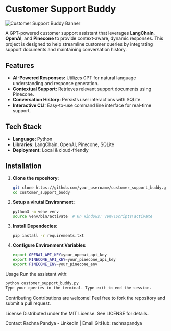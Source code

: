 # Customer Support Buddy

![Customer Support Buddy Banner](https://via.placeholder.com/1200x300?text=Customer+Support+Buddy)

A GPT-powered customer support assistant that leverages **LangChain**, **OpenAI**, and **Pinecone** to provide context-aware, dynamic responses. This project is designed to help streamline customer queries by integrating support documents and maintaining conversation history.

## Features
- **AI-Powered Responses:** Utilizes GPT for natural language understanding and response generation.
- **Contextual Support:** Retrieves relevant support documents using Pinecone.
- **Conversation History:** Persists user interactions with SQLite.
- **Interactive CLI:** Easy-to-use command line interface for real-time support.

## Tech Stack
- **Language:** Python
- **Libraries:** LangChain, OpenAI, Pinecone, SQLite
- **Deployment:** Local & cloud-friendly

## Installation

1. **Clone the repository:**
   ```bash
   git clone https://github.com/your_username/customer_support_buddy.git
   cd customer_support_buddy
2. **Setup a virutal Environment:**
   ```bash
   python3 -m venv venv
   source venv/bin/activate  # On Windows: venv\Scripts\activate
3. **Install Dependecies:**
   ```bash
   pip install -r requirements.txt
4. **Configure Environment Variables:**
   ```bash
   export OPENAI_API_KEY=your_openai_api_key
   export PINECONE_API_KEY=your_pinecone_api_key
   export PINECONE_ENV=your_pinecone_env

Usage
Run the assistant with:
```bash
python customer_support_buddy.py
Type your queries in the terminal. Type exit to end the session.
```

Contributing
Contributions are welcome! Feel free to fork the repository and submit a pull request.

License
Distributed under the MIT License. See LICENSE for details.

Contact
Rachna Pandya - LinkedIn | Email
GitHub: rachnapandya


